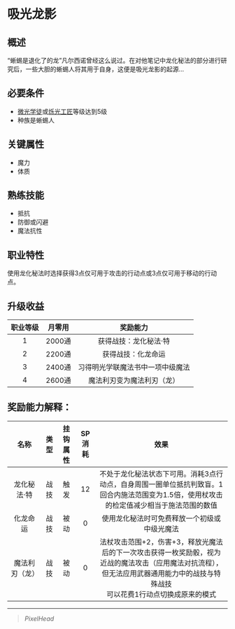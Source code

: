 # 吸光龙影

## 概述

“蜥蜴是退化了的龙”凡尔西诺曾经这么说过。在对他笔记中龙化秘法的部分进行研究后，一些大胆的蜥蜴人将其用于自身，这便是吸光龙影的起源…

## 必要条件

* <a href="../lightApprentice" target="_blank">微光学徒</a>或<a href="../lightArtisan" target="_blank">烁光工匠</a>等级达到5级
* 种族是蜥蜴人

## 关键属性

* 魔力
* 体质

## 熟练技能

* 抵抗
* 防御或闪避
* 魔法抗性
  
## 职业特性

使用龙化秘法时选择获得3点仅可用于攻击的行动点或3点仅可用于移动的行动点。

## 升级收益

职业等级|月零用|奖励能力
:--:|:--:|:--:
1|2000通|获得战技：龙化秘法·特
2|2200通|获得战技：化龙命运
3|2400通|习得明光学联魔法书中一项中级魔法
4|2600通|魔法利刃变为魔法利刃（龙）

## 奖励能力解释：

名称|类型|挂钩属性|SP消耗|效果
:--:|:--:|:--:|:--:|:--:
龙化秘法·特|战技|触发|12|不处于龙化秘法状态下可用。消耗3点行动点，自身周围一圈单位抵抗判致盲。1回合内施法范围变为1.5倍，使用杖攻击的检定值减少相当于施法范围的数值
化龙命运|战技|被动|0|使用龙化秘法时可免费释放一个初级或中级光魔法
魔法利刃（龙）|战技|被动|0|法杖攻击范围+2，伤害+3，释放光魔法后的下一次攻击获得一枚奖励骰，视为近战的魔法攻击（应用魔法对抗流程），但无法应用武器通用能力中的战技与特殊战技<br>可以花费1行动点切换成原来的模式

---

> *PixelHead*